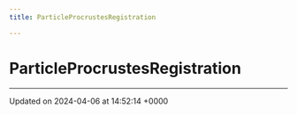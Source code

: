 ```yaml
---
title: ParticleProcrustesRegistration

---
```


# ParticleProcrustesRegistration





-------------------------------

Updated on 2024-04-06 at 14:52:14 +0000